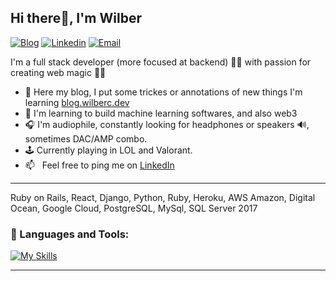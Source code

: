 ## Hi there👋, I'm Wilber

[![Blog](https://img.shields.io/badge/Blog-F0773A?style=flat&logo=blogger&logoColor=white)](https://blog.wilberc.dev/)
[![Linkedin](https://img.shields.io/badge/-LinkedIn-1568BF?style=flat&logo=Linkedin&logoColor=white)](https://www.linkedin.com/in/wilber-carrascal-mejia/)
[![Email](https://img.shields.io/badge/-Email-E8453C?style=flat&logo=Gmail&logoColor=white)](mailto:wilbercarrascal@gmail.com)

I'm a full stack developer (more focused at backend) 👨‍💻 with passion for creating web magic 🧙‍♂️

- 🔭 Here my blog, I put some trickes or annotations of new things I'm
  learning [blog.wilberc.dev](https://blog.wilberc.dev/)
- 🤖 I'm learning to build machine learning softwares, and also web3
- 🎧 I'm audiophile, constantly looking for headphones or speakers 🔊, sometimes DAC/AMP combo.
- 🕹️ Currently playing in LOL and Valorant.
- 📫 &nbsp; Feel free to ping me on [LinkedIn](https://www.linkedin.com/in/wilber-carrascal-mejia/)

___
Ruby on Rails, React, Django, Python, Ruby, Heroku, AWS Amazon, Digital Ocean, Google Cloud, PostgreSQL, MySql, SQL Server 2017
### 🔨 Languages and Tools:
[![My Skills](https://skillicons.dev/icons?i=linux,py,django,fastapi,flask,ruby,rails,ts,react,angular,docker,aws,azure,gcp,git&perline=5)](https://skillicons.dev)

[//]: # ([![My Skills]&#40;https://skillicons.dev/icons?i=bash,linux,py,django,fastapi,flask,ruby,rails,raspberrypi&#41;]&#40;https://skillicons.dev&#41;)

[//]: # ()
[//]: # ([![My Skills]&#40;https://skillicons.dev/icons?i=redis,redux&#41;]&#40;https://skillicons.dev&#41;)

[//]: # ()
[//]: # ([![My Skills]&#40;https://skillicons.dev/icons?i=mongodb,mysql,postgres&#41;]&#40;https://skillicons.dev&#41;)

[//]: # ()
[//]: # ([![My Skills]&#40;https://skillicons.dev/icons?i=jest,css,sass,tailwind,bootstrap&#41;]&#40;https://skillicons.dev&#41;)

[//]: # ()
[//]: # ([![My Skills]&#40;https://skillicons.dev/icons?i=html,css,bootstrap&#41;]&#40;https://skillicons.dev&#41;)

[//]: # ()
[//]: # ([![My Skills]&#40;https://skillicons.dev/icons?i=git,github,gitlab&#41;]&#40;https://skillicons.dev&#41;)

[//]: # ()
[//]: # ([![My Skills]&#40;https://skillicons.dev/icons?i=docker,kubernetes,aws,azure,gcp,heroku&#41;]&#40;https://skillicons.dev&#41;)

[//]: # ()
[//]: # ([![My Skills]&#40;https://skillicons.dev/icons?i=graphql,js,ts,react,gatsby,angular,vue&#41;]&#40;https://skillicons.dev&#41;)
___

[//]: # (### 📊 Github Stats)

[//]: # (![github stats]&#40;https://github-readme-stats.vercel.app/api?username=wilberc&show_icons=true&theme=tokyonight&#41;)

[//]: # (![Top Langs]&#40;https://github-readme-stats.vercel.app/api/top-langs/?username=wilberc&theme=tokyonight\&layout=donut&#41;)

[//]: # ()
[//]: # (My GitHub stats &#40;powered by [github-readme-stats]&#40;https://github.com/anuraghazra/github-readme-stats&#41;&#41;:)

[//]: # (___)
